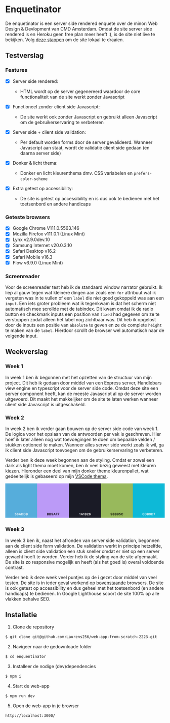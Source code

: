 # Enquetinator
De enquetinator is een server side rendered enquete over de minor: Web Design & Devlopment van CMD Amsterdam. Omdat de site server side rendered is en Heroku geen free plan meer heeft :(, is de site niet live te bekijken. Volg [deze stappen](#Installatie) om de site lokaal te draaien.

## Testverslag

### Features
* [x] Server side rendered: 
	* HTML wordt op de server gegenereerd waardoor de core functionaliteit van de site werkt zonder Javascript

* [x] Functioneel zonder client side Javascript: 
	* De site werkt ook zonder Javascript en gebruikt alleen Javascript om de gebruikerservaring te verbeteren

* [x] Server side + client side validation: 
	* Per default worden forms door de server gevalideerd. Wanneer Javascript aan staat, wordt de validatie client side gedaan (en daarna server side)

* [x] Donker & licht thema: 
	* Donker en licht kleurenthema dmv. CSS variabelen en `prefers-color-scheme`

* [x] Extra getest op accessibility: 
	* De site is getest op accessibility en is dus ook te bedienen met het toetsenbord en andere handicaps

### Geteste browsers
* [x] Google Chrome V111.0.5563.146
* [x] Mozilla Firefox v111.0.1 (Linux Mint)
* [x] Lynx v2.9.0dev.10
* [x] Samsung Internet v20.0.3.10
* [x] Safari Desktop v16.2
* [x] Safari Mobile v16.3
* [x] Flow v6.9.0 (Linux Mint)

### Screenreader
Voor de screenreader test heb ik de standaard window narrator gebruikt. Ik liep al gauw tegen wat kleinere dingen aan zoals een `for` attribuut wat ik vergeten was in te vullen of een `label` die niet goed gekoppeld was aan een `input`. Een iets groter probleem wat ik tegenkwam is dat het scherm niet automatisch mee scrollde met de tabindex. Dit kwam omdat ik de radio button en checkmark inputs een position van `fixed` had gegeven om ze te verstoppen zodat alleen het label nog zichtbaar was. Dit heb ik opgelost door de inputs een positie van `absolute` te geven en ze de complete `height` te maken van de `label`. Hierdoor scrollt de browser wel automatisch naar de volgende input.

## Weekverslag

### Week 1

In week 1 ben ik begonnen met het opzetten van de structuur van mijn project. Dit heb ik gedaan door middel van een Express server, Handlebars view engine en typescript voor de server side code. Omdat deze site een server component heeft, kan de meeste Javascript al op de server worden uitgevoerd. Dit maakt het makkelijker om de site te laten werken wanneer client side Javascript is uitgeschakeld.

### Week 2

In week 2 ben ik verder gaan bouwen op de server side code van week 1. De logica voor het opslaan van de antwoorden per vak is geschreven. Hier hoef ik later alleen nog wat toevoegingen te doen om bepaalde velden / stukken optioneel te maken. Wanneer alles server side werkt zoals ik wil, ga ik client side Javascript toevoegen om de gebruikerservaring te verbeteren.

Verder ben ik deze week begonnen aan de styling. Omdat er zowel een dark als light thema moet komen, ben ik veel bezig geweest met kleuren kiezen. Hieronder een deel van mijn donker theme kleurenpallet, wat gedeeltelijk is gebaseerd op mijn [VSCode thema](https://marketplace.visualstudio.com/items?itemName=enkia.tokyo-night).

<p align="center">
	<img src="./public/readme-img/palette.png" alt="kleurenpalette">
</p>

### Week 3

In week 3 ben ik, naast het afronden van server side validation, begonnen aan de client side form validation. De validation werkt in principe hetzelfde, alleen is client side validation een stuk sneller omdat er niet op een server gewacht hoeft te worden. Verder heb ik de styling van de site afgemaakt. De site is zo responsive mogelijk en heeft (als het goed is) overal voldoende contrast.

Verder heb ik deze week veel puntjes op de i gezet door middel van veel testen. De site is in ieder geval werkend op [bovenstaande](#geteste-browsers) browsers. De site is ook getest op accessibility en dus geheel met het toetsenbord (en andere handicaps) te bedienen. In Google Lighthouse scoort de site 100% op alle vlakken behalve SEO.

## Installatie
1. Clone de repository
```bash
$ git clone git@github.com:Laurens256/web-app-from-scratch-2223.git
```

2. Navigeer naar de gedownloade folder
```bash
$ cd enquentinator
```

3. Installeer de nodige (dev)dependencies
```bash
$ npm i
```

4. Start de web-app
```bash
$ npm run dev
```

5. Open de web-app in je browser
```
http://localhost:3000/
```
